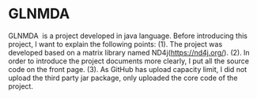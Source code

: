 # GLNMDA
GLNMDA  is a project developed in java language. Before introducing this project, I want to explain the following points:
(1). The project was developed based on a matrix library named ND4j(https://nd4j.org/). 
(2). In order to introduce the project documents more clearly, I put all the source code on the front page.
(3). As GitHub has upload capacity limit, I did not upload the third party jar package, only uploaded the core code of the project.
